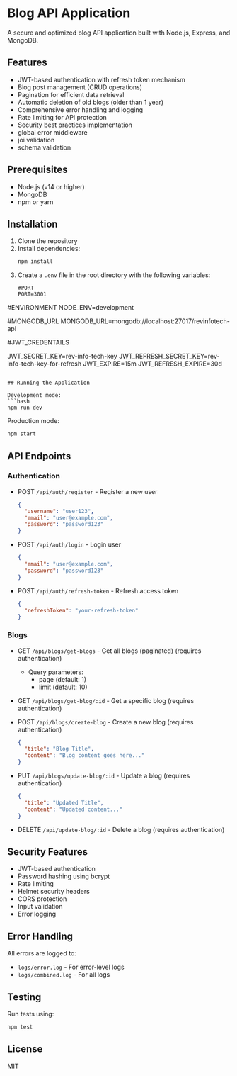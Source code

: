 # Blog API Application

A secure and optimized blog API application built with Node.js, Express, and MongoDB.

## Features

- JWT-based authentication with refresh token mechanism
- Blog post management (CRUD operations)
- Pagination for efficient data retrieval
- Automatic deletion of old blogs (older than 1 year)
- Comprehensive error handling and logging
- Rate limiting for API protection
- Security best practices implementation
- global error middleware
- joi validation
- schema validation

## Prerequisites

- Node.js (v14 or higher)
- MongoDB
- npm or yarn

## Installation

1. Clone the repository
2. Install dependencies:
   ```bash
   npm install
   ```
3. Create a `.env` file in the root directory with the following variables:
   ```
   #PORT
   PORT=3001
   ```

#ENVIRONMENT
NODE_ENV=development

#MONGODB_URL
MONGODB_URL=mongodb://localhost:27017/revinfotech-api

#JWT_CREDENTAILS

JWT_SECRET_KEY=rev-info-tech-key
JWT_REFRESH_SECRET_KEY=rev-info-tech-key-for-refresh
JWT_EXPIRE=15m
JWT_REFRESH_EXPIRE=30d

````

## Running the Application

Development mode:
```bash
npm run dev
````

Production mode:

```bash
npm start
```

## API Endpoints

### Authentication

- POST `/api/auth/register` - Register a new user

  ```json
  {
    "username": "user123",
    "email": "user@example.com",
    "password": "password123"
  }
  ```

- POST `/api/auth/login` - Login user

  ```json
  {
    "email": "user@example.com",
    "password": "password123"
  }
  ```

- POST `/api/auth/refresh-token` - Refresh access token
  ```json
  {
    "refreshToken": "your-refresh-token"
  }
  ```

### Blogs

- GET `/api/blogs/get-blogs` - Get all blogs (paginated) (requires authentication)

  - Query parameters:
    - page (default: 1)
    - limit (default: 10)

- GET `/api/blogs/get-blog/:id` - Get a specific blog (requires authentication)

- POST `/api/blogs/create-blog` - Create a new blog (requires authentication)

  ```json
  {
    "title": "Blog Title",
    "content": "Blog content goes here..."
  }
  ```

- PUT `/api/blogs/update-blog/:id` - Update a blog (requires authentication)

  ```json
  {
    "title": "Updated Title",
    "content": "Updated content..."
  }
  ```

- DELETE `/api/update-blog/:id` - Delete a blog (requires authentication)

## Security Features

- JWT-based authentication
- Password hashing using bcrypt
- Rate limiting
- Helmet security headers
- CORS protection
- Input validation
- Error logging

## Error Handling

All errors are logged to:

- `logs/error.log` - For error-level logs
- `logs/combined.log` - For all logs

## Testing

Run tests using:

```bash
npm test
```

## License

MIT
